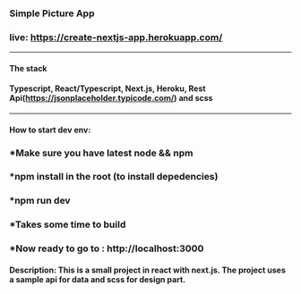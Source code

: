 ### Simple Picture App
### live: https://create-nextjs-app.herokuapp.com/
---
#### The stack 
#### Typescript, React/Typescript, Next.js, Heroku, Rest Api(https://jsonplaceholder.typicode.com/) and scss
---
#### How to start dev env: 
### *Make sure you have latest node && npm
### *npm install in the root (to install depedencies)
### *npm run dev 
### *Takes some time to build
### *Now ready to go to : http://localhost:3000

#### Description: This is a small project in react with next.js. The project uses a sample api for data and scss for design part.
